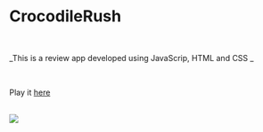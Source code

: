 # CrocodileRush 

<br>

_This is a review app developed using JavaScrip, HTML and CSS _

<br>

Play it [here](https://bndissanayaka.github.io/review-app)

<br>
<image src=images/reviewApp.PNG">


